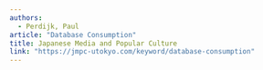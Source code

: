 ```yaml
---
authors:
  - Perdijk, Paul 
article: "Database Consumption"
title: Japanese Media and Popular Culture
link: "https://jmpc-utokyo.com/keyword/database-consumption"
---
```

